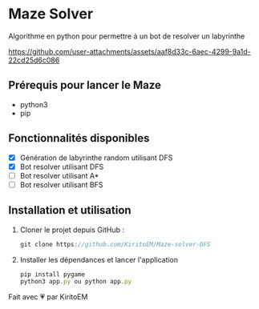 # Maze Solver

Algorithme en python pour permettre à un bot de resolver un labyrinthe

https://github.com/user-attachments/assets/aaf8d33c-6aec-4299-9a1d-22cd25d6c086

  
## Prérequis pour lancer le Maze
- python3
- pip 

## Fonctionnalités disponibles
- [X] Génération de labyrinthe random utilisant DFS 
- [X] Bot resolver utilisant DFS 
- [ ] Bot resolver utilisant A*
- [ ] Bot resolver utilisant BFS

## Installation et utilisation

1. Cloner le projet depuis GitHub :

   ```js
   git clone https://github.com/KiritoEM/Maze-solver-DFS
   ```
    
3. Installer les dépendances et lancer l'application
   ```js
   pip install pygame
   python3 app.py ou python app.py
   ```

  Fait avec 💗 par KiritoEM
